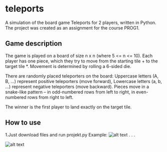 # teleports

A simulation of the board game Teleports for 2 players, written in Python. The project was created as an assignment for the course PROG1.

## Game description

The game is played on a board of size n x n (where 5 <= n <= 10). Each player has one piece, which they try to move from the starting tile + to the target tile *. Movement is determined by rolling a 6-sided die.

There are randomly placed teleporters on the board:
    Uppercase letters (A, B, …) represent positive teleporters (move forward),
    Lowercase letters (a, b, …) represent negative teleporters (move backward).
    Pieces move in a snake-like pattern – in odd-numbered rows from left to right, in even-numbered rows from right to left.

The winner is the first player to land exactly on the target tile.

## How to use
1.Just download files and run projekt.py
Example:
![alt text](image.png)
.
.
.

![alt text](image-1.png)

